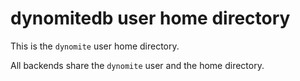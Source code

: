# dynomitedb user home directory

This is the `dynomite` user home directory.

All backends share the `dynomite` user and the home directory.
